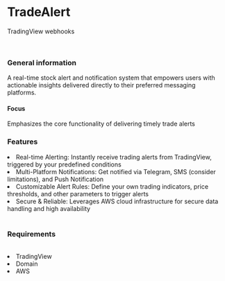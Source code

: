 # TradeAlert
TradingView webhooks

<br>
<h3>General information</h3>
A real-time stock alert and notification system that empowers users with actionable insights delivered directly to their preferred messaging platforms.
<br>
<h4>Focus</h4>
Emphasizes the core functionality of delivering timely trade alerts
<br>
<h3>Features<br></h3>
<li>Real-time Alerting: Instantly receive trading alerts from TradingView, triggered by your predefined conditions<br></li>
<li>Multi-Platform Notifications: Get notified via Telegram, SMS (consider limitations), and Push Notification<br></li>
<li>Customizable Alert Rules: Define your own trading indicators, price thresholds, and other parameters to trigger alerts<br></li>
<li>Secure & Reliable: Leverages AWS cloud infrastructure for secure data handling and high availability<br></li>
<br>
<h3>Requirements<br></h3>
<br>
<li>TradingView<br></li>
<li>Domain<br></li>
<li>AWS<br></li>
<!-- <li><br></li>
<li><br></li> -->
